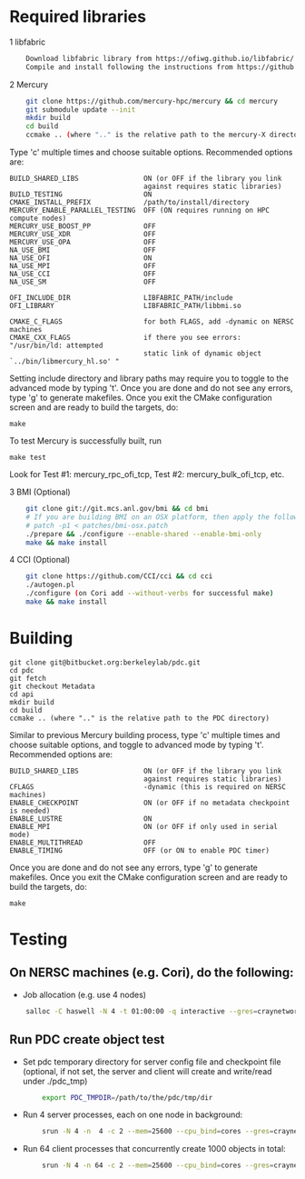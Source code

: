 
Required libraries
======
1 libfabric
```sh
    Download libfabric library from https://ofiwg.github.io/libfabric/
    Compile and install following the instructions from https://github.com/ofiwg/libfabric
```

2 Mercury 
```sh
    git clone https://github.com/mercury-hpc/mercury && cd mercury
    git submodule update --init
    mkdir build
    cd build
    ccmake .. (where ".." is the relative path to the mercury-X directory)
```

Type 'c' multiple times and choose suitable options. Recommended options are:

    BUILD_SHARED_LIBS                ON (or OFF if the library you link
                                     against requires static libraries)
    BUILD_TESTING                    ON
    CMAKE_INSTALL_PREFIX             /path/to/install/directory
    MERCURY_ENABLE_PARALLEL_TESTING  OFF (ON requires running on HPC compute nodes)
    MERCURY_USE_BOOST_PP             OFF
    MERCURY_USE_XDR                  OFF
    MERCURY_USE_OPA                  OFF
    NA_USE_BMI                       OFF
    NA_USE_OFI                       ON
    NA_USE_MPI                       OFF
    NA_USE_CCI                       OFF
    NA_USE_SM                        OFF
    
    OFI_INCLUDE_DIR                  LIBFABRIC_PATH/include
    OFI_LIBRARY                      LIBFABRIC_PATH/libbmi.so  

    CMAKE_C_FLAGS                    for both FLAGS, add -dynamic on NERSC machines 
    CMAKE_CXX_FLAGS                  if there you see errors: "/usr/bin/ld: attempted 
                                     static link of dynamic object `../bin/libmercury_hl.so' "


Setting include directory and library paths may require you to toggle to
the advanced mode by typing 't'. Once you are done and do not see any
errors, type 'g' to generate makefiles. Once you exit the CMake
configuration screen and are ready to build the targets, do:

    make

To test Mercury is successfully built, run

    make test

Look for Test  #1: mercury_rpc_ofi_tcp, Test  #2: mercury_bulk_ofi_tcp, etc.

3 BMI (Optional)
```sh
    git clone git://git.mcs.anl.gov/bmi && cd bmi
    # If you are building BMI on an OSX platform, then apply the following patch:
    # patch -p1 < patches/bmi-osx.patch
    ./prepare && ./configure --enable-shared --enable-bmi-only
    make && make install
```

4 CCI (Optional)
```sh
    git clone https://github.com/CCI/cci && cd cci
    ./autogen.pl
    ./configure (on Cori add --without-verbs for successful make)
    make && make install
```


Building
====
    git clone git@bitbucket.org:berkeleylab/pdc.git
    cd pdc
    git fetch
    git checkout Metadata
    cd api
    mkdir build
    cd build
    ccmake .. (where ".." is the relative path to the PDC directory)

Similar to previous Mercury building process, type 'c' multiple times and choose 
suitable options, and toggle to advanced mode by typing 't'. Recommended options are:

    BUILD_SHARED_LIBS                ON (or OFF if the library you link
                                     against requires static libraries)
    CFLAGS                           -dynamic (this is required on NERSC machines)
    ENABLE_CHECKPOINT                ON (or OFF if no metadata checkpoint is needed)
    ENABLE_LUSTRE                    ON
    ENABLE_MPI                       ON (or OFF if only used in serial mode)
    ENABLE_MULTITHREAD               OFF
    ENABLE_TIMING                    OFF (or ON to enable PDC timer)


Once you are done and do not see any errors, type 'g' to generate makefiles. 
Once you exit the CMake configuration screen and are ready to build the targets, do:

    make


Testing
====
On NERSC machines (e.g. Cori), do the following:
----
* Job allocation (e.g. use 4 nodes)
```sh
    salloc -C haswell -N 4 -t 01:00:00 -q interactive --gres=craynetwork:2
```
Run PDC create object test
----
* Set pdc temporary directory for server config file and checkpoint file (optional, if not set, the server and client will create and write/read under ./pdc_tmp)
```sh
        export PDC_TMPDIR=/path/to/the/pdc/tmp/dir
```

* Run 4 server processes, each on one node in background:
```sh
        srun -N 4 -n  4 -c 2 --mem=25600 --cpu_bind=cores --gres=craynetwork:1 ./bin/pdc_server.exe &
```

* Run 64 client processes that concurrently create 1000 objects in total:
```sh
        srun -N 4 -n 64 -c 2 --mem=25600 --cpu_bind=cores --gres=craynetwork:1 ./bin/create_obj_scale -r 1000
```
